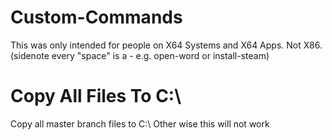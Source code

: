 # Custom-Commands
This was only intended for people on X64 Systems and X64 Apps.
Not X86.
(sidenote every "space" is a - e.g. open-word or install-steam)
# Copy All Files To C:\
Copy all master branch files to C:\ Other wise this will not work
